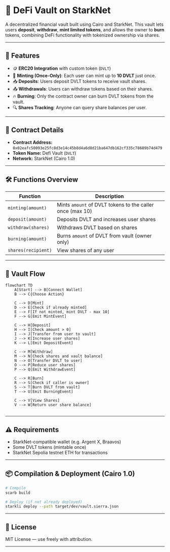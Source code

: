 

# 🔐 DeFi Vault on StarkNet

A decentralized financial vault built using Cairo and StarkNet. This vault lets users **deposit**, **withdraw**, **mint limited tokens**, and allows the owner to **burn** tokens, combining DeFi functionality with tokenized ownership via shares.

---

## 🧠 Features

* 🪙 **ERC20 Integration** with custom token (`DVLT`)
* 🧾 **Minting (Once-Only)**: Each user can mint up to **10 DVLT** just once.
* 📥 **Deposits**: Users deposit DVLT tokens to receive vault shares.
* 📤 **Withdrawals**: Users can withdraw tokens based on their shares.
* 🔥 **Burning**: Only the contract owner can burn DVLT tokens from the vault.
* 🔍 **Shares Tracking**: Anyone can query share balances per user.

---

## 🚀 Contract Details

* **Contract Address:** `0x02eafc50093e25fc8d3e14c45b8d4a6d8d21ba647db162cf335c78609b74d479`
* **Token Name:** Defi Vault (`DVLT`)
* **Network:** StarkNet (Cairo 1.0)

---

## 🛠 Functions Overview

| Function            | Description                                               |
| ------------------- | --------------------------------------------------------- |
| `minting(amount)`   | Mints `amount` of DVLT tokens to the caller once (max 10) |
| `deposit(amount)`   | Deposits DVLT and increases user shares                   |
| `withdraw(shares)`  | Withdraws DVLT based on shares                            |
| `burning(amount)`   | Burns `amount` of DVLT from vault (owner only)            |
| `shares(recipient)` | View shares of any user                                   |

---

## 🔄 Vault Flow

```mermaid
flowchart TD
    A[Start] --> B[Connect Wallet]
    B --> C{Choose Action}
    
    C --> D[Mint]
    D --> E[Check if already minted]
    E --> F[If not minted, mint DVLT - max 10]
    F --> G[Emit MintEvent]

    C --> H[Deposit]
    H --> I[Check amount > 0]
    I --> J[Transfer from user to vault]
    J --> K[Increase user shares]
    K --> L[Emit DepositEvent]

    C --> M[Withdraw]
    M --> N[Check shares and vault balance]
    N --> O[Transfer DVLT to user]
    O --> P[Reduce user shares]
    P --> Q[Emit WithdrawEvent]

    C --> R[Burn]
    R --> S[Check if caller is owner]
    S --> T[Burn DVLT from vault]
    T --> U[Emit BurningEvent]

    C --> V[View Shares]
    V --> W[Return user share balance]


```

---

## ⚠️ Requirements

* StarkNet-compatible wallet (e.g. Argent X, Braavos)
* Some DVLT tokens (mintable once)
* StarkNet Sepolia testnet ETH for transactions

---

## 📦 Compilation & Deployment (Cairo 1.0)

```bash
# Compile
scarb build

# Deploy (if not already deployed)
starkli deploy --path target/dev/vault.sierra.json
```

---

## 📜 License

MIT License — use freely with attribution.

---

